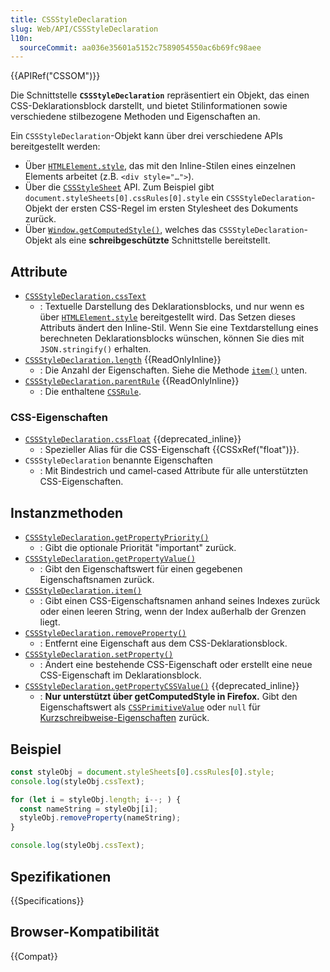```yaml
---
title: CSSStyleDeclaration
slug: Web/API/CSSStyleDeclaration
l10n:
  sourceCommit: aa036e35601a5152c7589054550ac6b69fc98aee
---
```


{{APIRef("CSSOM")}}

Die Schnittstelle **`CSSStyleDeclaration`** repräsentiert ein Objekt, das einen CSS-Deklarationsblock darstellt, und bietet Stilinformationen sowie verschiedene stilbezogene Methoden und Eigenschaften an.

Ein `CSSStyleDeclaration`-Objekt kann über drei verschiedene APIs bereitgestellt werden:

- Über [`HTMLElement.style`](/de/docs/Web/API/HTMLElement/style), das mit den Inline-Stilen eines einzelnen Elements arbeitet (z.B. `<div style="…">`).
- Über die [`CSSStyleSheet`](/de/docs/Web/API/CSSStyleSheet) API. Zum Beispiel gibt `document.styleSheets[0].cssRules[0].style` ein `CSSStyleDeclaration`-Objekt der ersten CSS-Regel im ersten Stylesheet des Dokuments zurück.
- Über [`Window.getComputedStyle()`](/de/docs/Web/API/Window/getComputedStyle), welches das `CSSStyleDeclaration`-Objekt als eine **schreibgeschützte** Schnittstelle bereitstellt.

## Attribute

- [`CSSStyleDeclaration.cssText`](/de/docs/Web/API/CSSStyleDeclaration/cssText)
  - : Textuelle Darstellung des Deklarationsblocks, und nur wenn es über [`HTMLElement.style`](/de/docs/Web/API/HTMLElement/style) bereitgestellt wird. Das Setzen dieses Attributs ändert den Inline-Stil. Wenn Sie eine Textdarstellung eines berechneten Deklarationsblocks wünschen, können Sie dies mit `JSON.stringify()` erhalten.
- [`CSSStyleDeclaration.length`](/de/docs/Web/API/CSSStyleDeclaration/length) {{ReadOnlyInline}}
  - : Die Anzahl der Eigenschaften. Siehe die Methode [`item()`](/de/docs/Web/API/CSSStyleDeclaration/item) unten.
- [`CSSStyleDeclaration.parentRule`](/de/docs/Web/API/CSSStyleDeclaration/parentRule) {{ReadOnlyInline}}
  - : Die enthaltene [`CSSRule`](/de/docs/Web/API/CSSRule).

### CSS-Eigenschaften

- [`CSSStyleDeclaration.cssFloat`](/de/docs/Web/API/CSSStyleDeclaration/cssFloat) {{deprecated_inline}}
  - : Spezieller Alias für die CSS-Eigenschaft {{CSSxRef("float")}}.
- `CSSStyleDeclaration` benannte Eigenschaften
  - : Mit Bindestrich und camel-cased Attribute für alle unterstützten CSS-Eigenschaften.

## Instanzmethoden

- [`CSSStyleDeclaration.getPropertyPriority()`](/de/docs/Web/API/CSSStyleDeclaration/getPropertyPriority)
  - : Gibt die optionale Priorität "important" zurück.
- [`CSSStyleDeclaration.getPropertyValue()`](/de/docs/Web/API/CSSStyleDeclaration/getPropertyValue)
  - : Gibt den Eigenschaftswert für einen gegebenen Eigenschaftsnamen zurück.
- [`CSSStyleDeclaration.item()`](/de/docs/Web/API/CSSStyleDeclaration/item)
  - : Gibt einen CSS-Eigenschaftsnamen anhand seines Indexes zurück oder einen leeren String, wenn der Index außerhalb der Grenzen liegt.
- [`CSSStyleDeclaration.removeProperty()`](/de/docs/Web/API/CSSStyleDeclaration/removeProperty)
  - : Entfernt eine Eigenschaft aus dem CSS-Deklarationsblock.
- [`CSSStyleDeclaration.setProperty()`](/de/docs/Web/API/CSSStyleDeclaration/setProperty)
  - : Ändert eine bestehende CSS-Eigenschaft oder erstellt eine neue CSS-Eigenschaft im Deklarationsblock.
- [`CSSStyleDeclaration.getPropertyCSSValue()`](/de/docs/Web/API/CSSStyleDeclaration/getPropertyCSSValue) {{deprecated_inline}}
  - : **Nur unterstützt über getComputedStyle in Firefox.** Gibt den Eigenschaftswert als [`CSSPrimitiveValue`](/de/docs/Web/API/CSSPrimitiveValue) oder `null` für [Kurzschreibweise-Eigenschaften](/de/docs/Web/CSS/CSS_cascade/Shorthand_properties) zurück.

## Beispiel

```js
const styleObj = document.styleSheets[0].cssRules[0].style;
console.log(styleObj.cssText);

for (let i = styleObj.length; i--; ) {
  const nameString = styleObj[i];
  styleObj.removeProperty(nameString);
}

console.log(styleObj.cssText);
```

## Spezifikationen

{{Specifications}}

## Browser-Kompatibilität

{{Compat}}
